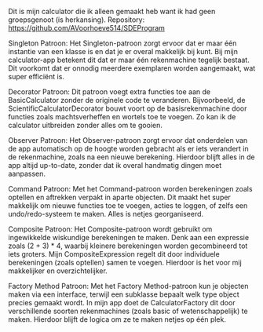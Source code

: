 Dit is mijn calculator die ik alleen gemaakt heb want ik had geen groepsgenoot (is herkansing). 
Repository: https://github.com/AVoorhoeve514/SDEProgram

Singleton Patroon:
Het Singleton-patroon zorgt ervoor dat er maar één instantie van een klasse is en dat je er overal makkelijk bij kunt. Bij mijn calculator-app betekent dit dat er maar één rekenmachine tegelijk bestaat. Dit voorkomt dat er onnodig meerdere exemplaren worden aangemaakt, wat super efficiënt is.

Decorator Patroon:
Dit patroon voegt extra functies toe aan de BasicCalculator zonder de originele code te veranderen. Bijvoorbeeld, de ScientificCalculatorDecorator bouwt voort op de basisrekenmachine door functies zoals machtsverheffen en wortels toe te voegen. Zo kan ik de calculator uitbreiden zonder alles om te gooien.

Observer Patroon:
Het Observer-patroon zorgt ervoor dat onderdelen van de app automatisch op de hoogte worden gebracht als er iets verandert in de rekenmachine, zoals na een nieuwe berekening. Hierdoor blijft alles in de app altijd up-to-date, zonder dat ik overal handmatig dingen moet aanpassen.

Command Patroon:
Met het Command-patroon worden berekeningen zoals optellen en aftrekken verpakt in aparte objecten. Dit maakt het super makkelijk om nieuwe functies toe te voegen, acties te loggen, of zelfs een undo/redo-systeem te maken. Alles is netjes georganiseerd.

Composite Patroon:
Het Composite-patroon wordt gebruikt om ingewikkelde wiskundige berekeningen te maken. Denk aan een expressie zoals (2 + 3) * 4, waarbij kleinere berekeningen worden gecombineerd tot iets groters. Mijn CompositeExpression regelt dit door individuele berekeningen (zoals optellen) samen te voegen. Hierdoor is het voor mij makkelijker en overzichtelijker.



Factory Method Patroon:
Met het Factory Method-patroon kun je objecten maken via een interface, terwijl een subklasse bepaalt welk type object precies gemaakt wordt. In mijn app doet de CalculatorFactory dit door verschillende soorten rekenmachines (zoals basic of wetenschappelijk) te maken. Hierdoor blijft de logica om ze te maken netjes op één plek.
